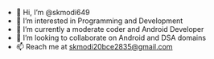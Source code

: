 - 👋 Hi, I’m @skmodi649
- 👀 I’m interested in Programming and Development
- 🌱 I’m currently a moderate coder and Android Developer
- 💞️ I’m looking to collaborate on Android and DSA domains
- 📫 Reach me at skmodi20bce2835@gmail.com

<!---
skmodi649/skmodi649 is a ✨ special ✨ repository because its `README.md` (this file) appears on your GitHub profile.
You can click the Preview link to take a look at your changes.
--->
